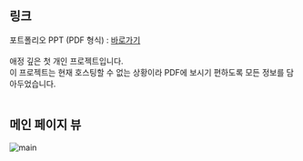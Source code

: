 ## 링크
포트폴리오 PPT (PDF 형식) : [바로가기](https://drive.google.com/file/d/1sAw6kjuV6RtEi5Sv5aLWqcJzTwSGsfdS/view?usp=sharing)<br>
<br>
애정 깊은 첫 개인 프로젝트입니다.<br>
이 프로젝트는 현재 호스팅할 수 없는 상황이라 PDF에 보시기 편하도록 모든 정보를 담아두었습니다.
<br>
<br>

## 메인 페이지 뷰
![main](https://user-images.githubusercontent.com/60057806/88640573-0d7dbe00-d0f9-11ea-9fdd-2c6444472f1e.png)
